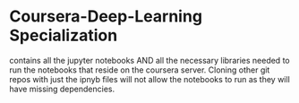 # Coursera-Deep-Learning Specialization

contains all the jupyter notebooks AND all the necessary libraries needed to run the notebooks that reside on the coursera server. Cloning other git repos with just the ipnyb files will not allow the notebooks to run as they will have missing dependencies. 


